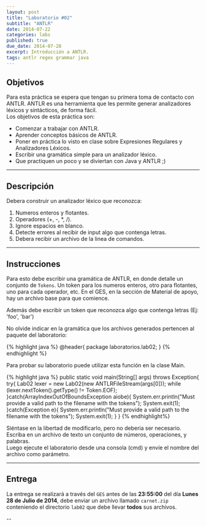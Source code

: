 ```yaml
---
layout: post
title: "Laboratorio #02"
subtitle: "ANTLR"
date: 2014-07-22
categories: labs
published: true
due_date: 2014-07-28
excerpt: Introducción a ANTLR.
tags: antlr regex grammar java
---
```


Objetivos
---------
Para esta práctica se espera que tengan su primera toma de contacto con ANTLR. ANTLR es una herramienta que les permite generar analizadores léxicos y sintácticos, de forma fácil.  
Los objetivos de esta práctica son:

- Comenzar a trabajar con ANTLR.
- Aprender conceptos básicos de ANTLR.
- Poner en práctica lo visto en clase sobre Expresiones Regulares y Analizadores Léxicos.
- Escribir una gramática simple para un analizador léxico.
- Que practiquen un poco y se diviertan con Java y ANTLR ;)

---

Descripción
-----------

Debera construir un analizador léxico que reconozca:

1. Numeros enteros y flotantes.
2. Operadores (+, -, \*, /).
3. Ignore espacios en blanco.
4. Detecte errores al recibir de input algo que contenga letras.
5. Debera recibir un archivo de la linea de comandos.

---

Instrucciones
-------------

Para esto debe escribir una gramática de ANTLR, en donde detalle un conjunto de `Tokens`. Un token para los numeros enteros, otro para flotantes, uno para cada operador, etc.
En el GES, en la sección de Material de apoyo, hay un archivo base para que comience.

Además debe escribir un token que reconozca algo que contenga letras (Ej: 'foo', 'bar')

No olvide indicar en la gramática que los archivos generados pertencen al paquete del laboratorio:

{% highlight java %}
@header{
  package laboratorios.lab02;
}
{% endhighlight %}

Para probar su laboratorio puede utilizar esta función en la clase Main.

{% highlight java %}
public static void main(String[] args) throws Exception{
	try{
	    Lab02 lexer = new Lab02(new ANTLRFileStream(args[0]));
	    while (lexer.nextToken().getType() != Token.EOF);
	}catch(ArrayIndexOutOfBoundsException aiobe){
	    System.err.println("Must provide a valid path to the filename with the tokens");
	    System.exit(1);
	}catch(Exception e){
	    System.err.println("Must provide a valid path to the filename with the tokens");
	    System.exit(1);
	}
}
{% endhighlight%}

Siéntase en la libertad de modificarlo, pero no deberia ser necesario.  
Escriba en un archivo de texto un conjunto de números, operaciones, y palabras.  
Luego ejecute el laboratorio desde una consola (cmd) y envíe el nombre del archivo como parámetro.

---

Entrega
-------

La entrega se realizará a través del `GES` antes de las **23:55:00** del día **Lunes 28 de Julio de 2014**, debe enviar un archivo llamado `carnet.zip` conteniendo el directorio `lab02` que debe llevar **todos** sus archivos.

--
